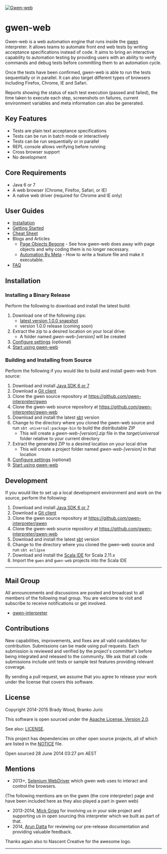 [![Gwen-web](https://github.com/gwen-interpreter/gwen/blob/master/doc/img/gwen-attractor.png)](https://github.com/gwen-interpreter/gwen/blob/master/doc/LOGO.md)

gwen-web
========

Gwen-web is a web automation engine that runs inside the 
[gwen](https://github.com/gwen-interpreter/gwen) interpreter. 
It allows teams to automate front end web tests by writing 
acceptance specifications instead of code. It aims to bring 
an interactive capability to automation testing by providing 
users with an ability to verify commands and debug tests before 
committing them to an automation cycle.  
 
Once the tests have been confirmed, gwen-web is able to run the tests 
sequentially or in parallel.  It can also target different types
of browsers including Firefox, Chrome, IE and Safari.

Reports showing the status of each test execution (passed and failed), 
the time taken to execute each step, screenshots 
on failures, current environment variables and meta information can 
also be generated.

Key Features
------------
- Tests are plain text acceptance specifications
- Tests can be run in batch mode or interactively
- Tests can be run sequentially or in parallel
- REPL console allows verifying before running
- Cross browser support
- No development
 
Core Requirements
-----------------

- Java 6 or 7
- A web browser (Chrome, Firefox, Safari, or IE)
- A native web driver (required for Chrome and IE only)

User Guides
-----------

- [Installation](#installation) 
- [Getting Started](doc/START.md)
- [Cheat Sheet](doc/CHEATSHEET.md)
- Blogs and Articles
  - [Page Objects Begone](http://warpedjavaguy.wordpress.com/2014/08/27/page-objects-begone/) - 
    See how gwen-web does away with page objects and why coding them is no longer 
    necessary.
  - [Automation By Meta](http://warpedjavaguy.wordpress.com/2015/01/12/automation-by-meta/) - 
    How to write a feature file and make it executable.
- [FAQ](doc/FAQ.md)

Installation
------------

### Installing a Binary Release

Perform the following to download and install the latest build:

1. Download one of the following zips:
   - [latest version 1.0.0 snapshot](https://oss.sonatype.org/content/repositories/snapshots/org/gweninterpreter/gwen-web_2.11/1.0.0-SNAPSHOT/gwen-web_2.11-1.0.0-SNAPSHOT.zip)
   - version 1.0.0 release (coming soon) 
2. Extract the zip to a desired location on your local drive:
   - A folder named _gwen-web-[version]_ will be created
3. [Configure settings](doc/CHEATSHEET.md#configuration-settings) (optional)
4. [Start using gwen-web](doc/START.md) 

### Building and Installing from Source

Perform the following if you would like to build and install gwen-web from source: 

1. Download and install [Java SDK 6 or 7](http://www.oracle.com/technetwork/java/javase/downloads/index.html) 
2. Download a [Git client](http://git-scm.com/downloads)
3. Clone the gwen source repository at https://github.com/gwen-interpreter/gwen 
4. Clone the gwen-web source repository at https://github.com/gwen-interpreter/gwen-web
5. Download and install the latest [sbt](http://www.scala-sbt.org/) version
6. Change to the directory where you cloned the gwen-web source and run 
   `sbt universal:package-bin` to build the distributable ZIP
   - This will create a _gwen-web-[version].zip_ file in the 
     _target/universal_ folder relative to your current directory
7. Extract the generated ZIP to a desired location on your local drive
   - This will create a project folder named _gwen-web-[version]_ in that 
     location
8. [Configure settings](doc/CHEATSHEET.md#configuration-settings) (optional)
9. [Start using gwen-web](doc/START.md) 

Development
-----------

If you would like to set up a local development environment and work on the 
source, perform the following:

1. Download and install [Java SDK 6 or 7](http://www.oracle.com/technetwork/java/javase/downloads/index.html) 
2. Download a [Git client](http://git-scm.com/downloads)
3. Clone the gwen source repository at https://github.com/gwen-interpreter/gwen 
4. Clone the gwen-web source repository at https://github.com/gwen-interpreter/gwen-web
5. Download and install the latest [sbt](http://www.scala-sbt.org/) version
6. Change to the directory where you cloned the gwen-web source and run `sbt eclipse`
7. Download and install the [Scala IDE](http://scala-ide.org/) for Scala 2.11.x
8. Import the `gwen` and `gwen-web` projects into the Scala IDE

***

Mail Group
----------

All announcements and discussions are posted and broadcast to all members of 
the following mail group. You are welcome to visit and subscribe to receive 
notifications or get involved.

- [gwen-interpreter](https://groups.google.com/d/forum/gwen-interpreter) 

Contributions
-------------

New capabilities, improvements, and fixes are all valid candidates for 
contribution. Submissions can be made using pull requests. Each submission 
is reviewed and verified by the project's committer's before being integrated 
and released to the community. We ask that all code submissions include unit 
tests or sample test features providing relevant coverage.

By sending a pull request, we assume that you agree to release your work under 
the license that covers this software.

License
-------

Copyright 2014-2015 Brady Wood, Branko Juric

This software is open sourced under the 
[Apache License, Version 2.0](http://www.apache.org/licenses/LICENSE-2.0.txt).

See also: [LICENSE](LICENSE).

This project has dependencies on other open source projects, all of which are 
listed in the [NOTICE](NOTICE) file.

Open sourced 28 June 2014 03:27 pm AEST

Mentions
--------
- 2013+,  [Selenium WebDriver](http://docs.seleniumhq.org/docs/03_webdriver.jsp) which gwen web uses
  to interact and control the browsers.

(The following mentions are on the gwen (the core interpreter) page and have been included here as they also 
played a part in gwen web)

- 2013-2014, [Mick Grigg](http://au.linkedin.com/in/mickgrigg) for 
  involving us in your side project and supporting us in open sourcing this 
  interpreter which we built as part of that. 
- 2014, [Arun Datta](http://au.linkedin.com/in/arundatta) for reviewing our 
  pre-release documentation and providing valuable feedback.

Thanks again also to Nascent Creative for the awesome logo.

***
